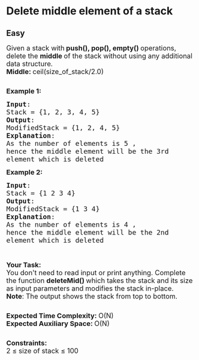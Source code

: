 # Delete middle element of a stack
##  Easy 
<div class="problem-statement" style="user-select: auto;">
                <p style="user-select: auto;"></p><p style="user-select: auto;"><span style="font-size: 18px; user-select: auto;">Given a stack with<strong style="user-select: auto;"> push(), pop(), empty() </strong>operations, delete the&nbsp;<strong style="user-select: auto;">middle </strong>of the stack&nbsp;without using any additional data structure.<br style="user-select: auto;">
<strong style="user-select: auto;">Middle: </strong>ceil(size_of_stack/2.0) </span><br style="user-select: auto;">
&nbsp;</p>

<p style="user-select: auto;"><strong style="user-select: auto;"><span style="font-size: 18px; user-select: auto;">Example 1:</span></strong></p>

<pre style="user-select: auto;"><span style="font-size: 18px; user-select: auto;"><strong style="user-select: auto;">Input</strong>: 
Stack = {1, 2, 3, 4, 5}
<strong style="user-select: auto;">Output</strong>:
ModifiedStack = {1, 2, 4, 5}
<strong style="user-select: auto;">Explanation</strong>:
As the number of elements is&nbsp;5 , 
hence the middle element will be the 3rd
element which is deleted</span>
</pre>

<p style="user-select: auto;"><strong style="user-select: auto;"><span style="font-size: 18px; user-select: auto;">Example 2:</span></strong></p>

<pre style="user-select: auto;"><span style="font-size: 18px; user-select: auto;"><strong style="user-select: auto;">Input</strong>: 
Stack = {1 2 3 4}
<strong style="user-select: auto;">Output</strong>:
ModifiedStack = {1 3 4}
<strong style="user-select: auto;">Explanation</strong>:
As the number of elements is&nbsp;4 , 
hence the middle element will be the 2nd
element which is deleted</span></pre>

<p style="user-select: auto;">&nbsp;</p>

<p style="user-select: auto;"><strong style="user-select: auto;"><span style="font-size: 18px; user-select: auto;">Your Task:</span></strong><br style="user-select: auto;">
<span style="font-size: 18px; user-select: auto;">You don't need to read input or print anything.&nbsp;Complete the function <strong style="user-select: auto;">deleteMid() </strong>which takes the stack and its size as&nbsp;input parameters&nbsp;and&nbsp;modifies the&nbsp;stack in-place.</span><br style="user-select: auto;">
<span style="font-size: 18px; user-select: auto;"><strong style="user-select: auto;">Note</strong>: The output shows the stack from top to bottom. </span></p>

<p style="user-select: auto;"><br style="user-select: auto;">
<span style="font-size: 18px; user-select: auto;"><strong style="user-select: auto;">Expected Time Complexity:&nbsp;</strong>O(N)<br style="user-select: auto;">
<strong style="user-select: auto;">Expected Auxiliary Space:&nbsp;</strong>O(N)</span></p>

<p style="user-select: auto;"><br style="user-select: auto;">
<span style="font-size: 18px; user-select: auto;"><strong style="user-select: auto;">Constraints:</strong><br style="user-select: auto;">
2 ≤ size of stack&nbsp;≤ 100</span></p>
 <p style="user-select: auto;"></p>
            </div>